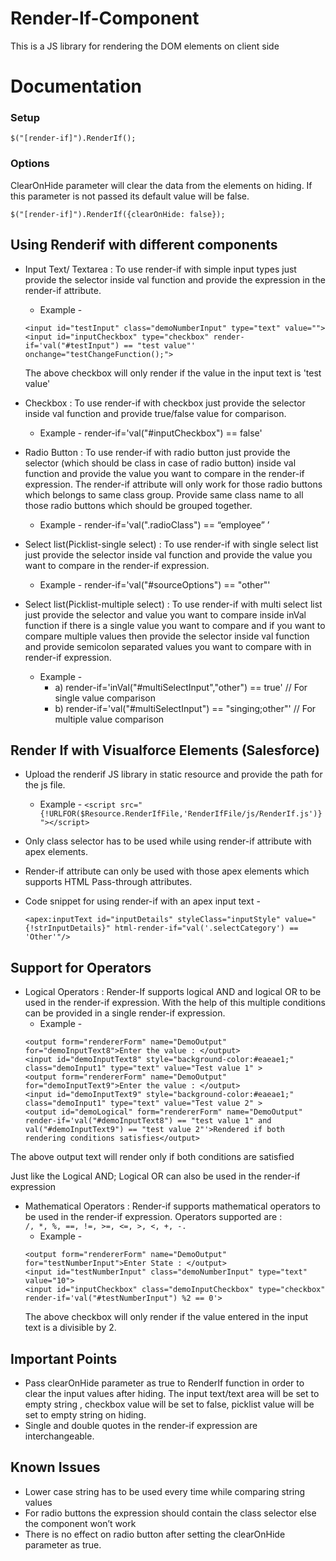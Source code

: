 # Render-If-Component
This is a JS library for rendering the DOM elements on client side
# Documentation
### Setup ###
`$("[render-if]").RenderIf();`
### Options ###
ClearOnHide parameter will clear the data from the elements on hiding. If this parameter is not passed its default value will be false.
  
	$("[render-if]").RenderIf({clearOnHide: false}); 
## Using Renderif with different components ##
* Input Text/ Textarea : To use render-if with simple input types just provide the selector inside val function and provide the expression in the render-if attribute.
  * Example - 
  
  `<input id="testInput" class="demoNumberInput" type="text" value="">
  <input id="inputCheckbox" type="checkbox" render-if='val("#testInput") == "test value"' onchange="testChangeFunction();">`
  
  The above checkbox will only render if the value in the input text is 'test value'
* Checkbox : To use render-if with checkbox just provide the selector inside val function and provide true/false value for comparison.
  * Example -  render-if='val("#inputCheckbox") == false'
* Radio Button : To use render-if with radio button just provide the selector (which should be class in case of radio button) inside val function and provide the value you want to compare in the render-if expression. The render-if attribute will only work for those radio buttons which belongs to same class group. Provide same class name to all those radio buttons which should be grouped together.
  * Example - render-if='val(".radioClass") == “employee” ’
* Select list(Picklist-single select) : To use render-if with single select list just provide the selector inside val function and provide the value you want to compare in the render-if expression. 
  * Example - render-if='val("#sourceOptions") == "other"'
* Select list(Picklist-multiple select) : To use render-if with multi select list just provide the selector and value you want to compare inside inVal function if there is a single value you want to compare and if you want to compare multiple values then provide the selector inside val function and provide semicolon separated values you want to compare with in render-if expression.
  * Example - 
    * a) render-if='inVal("#multiSelectInput","other") == true' // For single  value comparison
    * b) render-if='val("#multiSelectInput") == "singing;other"' // For multiple value comparison
## Render If with Visualforce Elements (Salesforce) ##
  * Upload the renderif JS library in static resource and provide the path for the js file.
    * Example - `<script src="{!URLFOR($Resource.RenderIfFile,'RenderIfFile/js/RenderIf.js')}"></script>`
  * Only class selector has to be used while using render-if attribute with apex elements. 
  * Render-if attribute can only be used with those apex elements which supports HTML Pass-through attributes.
  * Code snippet for using render-if with an apex input text - 
   
    `<apex:inputText id="inputDetails" styleClass="inputStyle" value="{!strInputDetails}" html-render-if="val('.selectCategory') ==            'Other'"/>`
## Support for Operators ##
  * Logical Operators : Render-If supports logical AND and logical OR to be used in the render-if expression. With the help of this multiple conditions can be provided in a single render-if expression.
    * Example - 
    ```
    <output form="rendererForm" name="DemoOutput" for="demoInputText8">Enter the value : </output>    
    <input id="demoInputText8" style="background-color:#eaeae1;" class="demoInput1" type="text" value="Test value 1" >    
    <output form="rendererForm" name="DemoOutput" for="demoInputText9">Enter the value : </output>      
    <input id="demoInputText9" style="background-color:#eaeae1;" class="demoInput1" type="text" value="Test value 2" >    
    <output id="demoLogical" form="rendererForm" name="DemoOutput" render-if='val("#demoInputText8") == "test value 1" and val("#demoInputText9") == "test value 2"'>Rendered if both rendering conditions satisfies</output>
    ```
      	
  The above output text will render only if both conditions are satisfied
  
  Just like the Logical AND; Logical OR can also be used in the render-if expression
  * Mathematical Operators : Render-if supports mathematical operators to be used in the render-if expression. Operators supported are :     
    `/, *, %, ==, !=, >=, <=, >, <, +, -.` 
    * Example - 
     ``` 
     <output form="rendererForm" name="DemoOutput" for="testNumberInput">Enter State : </output>
     <input id="testNumberInput" class="demoNumberInput" type="text" value="10">
     <input id="inputCheckbox" class="demoInputCheckbox" type="checkbox" render-if='val("#testNumberInput") %2 == 0'>
     ``` 
     The above checkbox will only render if the value entered in the input text is a divisible by 2.

## Important Points ##
  * Pass clearOnHide parameter as true to RenderIf function in order to clear the input values after hiding. The input text/text area will     be set to empty string , checkbox value will be set to false, picklist value will be set to empty string on hiding. 
  * Single and double quotes in the render-if expression are interchangeable.
## Known Issues ##
  * Lower case string has to be used every time while comparing string values
  * For radio buttons the expression should contain the class selector else the component won’t work
  * There is no effect on radio button after setting the clearOnHide parameter as true.
